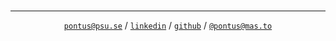 <center>
<br>

---

[`pontus@psu.se`](mailto:pontus@psu.se) / 
[`linkedin`](https://linkedin.com/in/pontussunden) /
[`github`](https://github.com/psu) /
[`@pontus@mas.to`](https://mas.to/@pontus)
</center>
